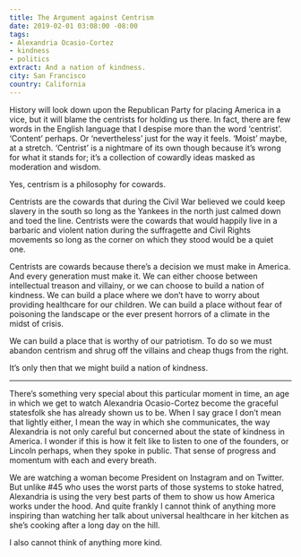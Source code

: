 ```yaml
---
title: The Argument against Centrism
date: 2019-02-01 03:08:00 -08:00
tags:
- Alexandria Ocasio-Cortez
- kindness
- politics
extract: And a nation of kindness.
city: San Francisco
country: California
---
```


History will look down upon the Republican Party for placing America in a vice, but it will blame the centrists for holding us there. In fact, there are few words in the English language that I despise more than the word ‘centrist’. ‘Content’ perhaps. Or ‘nevertheless’ just for the way it feels. ‘Moist’ maybe, at a stretch. ‘Centrist’ is a nightmare of its own though because it’s wrong for what it stands for; it’s a collection of cowardly ideas masked as moderation and wisdom.

Yes, centrism is a philosophy for cowards.

Centrists are the cowards that during the Civil War believed we could keep slavery in the south so long as the Yankees in the north just calmed down and toed the line. Centrists were the cowards that would happily live in a barbaric and violent nation during the suffragette and Civil Rights movements so long as the corner on which they stood would be a quiet one.

Centrists are cowards because there’s a decision we must make in America. And every generation must make it. We can either choose between intellectual treason and villainy, or we can choose to build a nation of kindness. We can build a place where we don’t have to worry about providing healthcare for our children. We can build a place without fear of poisoning the landscape or the ever present horrors of a climate in the midst of crisis.

We can build a place that is worthy of our patriotism. To do so we must abandon centrism and shrug off the villains and cheap thugs from the right.

It’s only then that we might build a nation of kindness.

***

There’s something very special about this particular moment in time, an age in which we get to watch Alexandria Ocasio-Cortez become the graceful statesfolk she has already shown us to be. When I say grace I don’t mean that lightly either, I mean the way in which she communicates, the way Alexandria is not only careful but concerned about the state of kindness in America. I wonder if this is how it felt like to listen to one of the founders, or Lincoln perhaps, when they spoke in public. That sense of progress and momentum with each and every breath.

We are watching a woman become President on Instagram and on Twitter. But unlike #45 who uses the worst parts of those systems to stoke hatred, Alexandria is using the very best parts of them to show us how America works under the hood. And quite frankly I cannot think of anything more inspiring than watching her talk about universal healthcare in her kitchen as she’s cooking after a long day on the hill.

I also cannot think of anything more kind.
